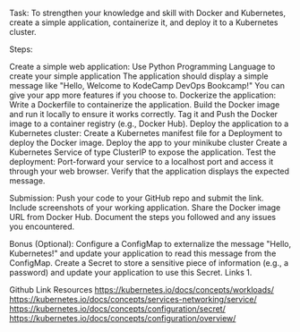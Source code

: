 Task:
To strengthen your knowledge and skill with Docker and Kubernetes, create a simple application, containerize it, and deploy it to a Kubernetes cluster.

 

Steps:
 

Create a simple web application:
Use Python Programming Language to create your simple application
The application should display a simple message like "Hello, Welcome to KodeCamp DevOps Bookcamp!"
You can give your app more features if you choose to.
Dockerize the application:
Write a Dockerfile to containerize the application.
Build the Docker image and run it locally to ensure it works correctly.
Tag it and Push the Docker image to a container registry (e.g., Docker Hub).
Deploy the application to a Kubernetes cluster:
Create a Kubernetes manifest file for a Deployment to deploy the Docker image.
Deploy the app to your minikube cluster
Create a Kubernetes Service of type ClusterIP to expose the application.
Test the deployment:
Port-forward your service to a localhost port and access it through your web browser.
Verify that the application displays the expected message.
 
Submission:
Push your code to your GitHub repo and submit the link.
Include screenshots of your working application.
Share the Docker image URL from Docker Hub.
Document the steps you followed and any issues you encountered.
 
Bonus (Optional):
Configure a ConfigMap to externalize the message "Hello, Kubernetes!" and update your application to read this message from the ConfigMap.
Create a Secret to store a sensitive piece of information (e.g., a password) and update your application to use this Secret.
Links
1.

Github Link
Resources
https://kubernetes.io/docs/concepts/workloads/
https://kubernetes.io/docs/concepts/services-networking/service/
https://kubernetes.io/docs/concepts/configuration/secret/
https://kubernetes.io/docs/concepts/configuration/overview/
